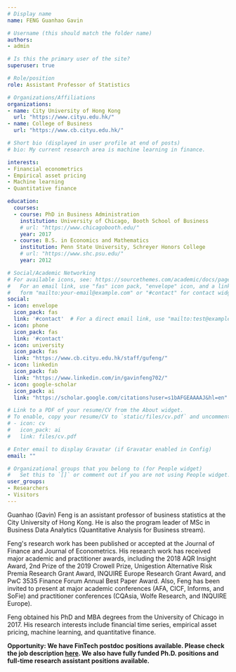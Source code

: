 ```yaml
---
# Display name
name: FENG Guanhao Gavin

# Username (this should match the folder name)
authors:
- admin

# Is this the primary user of the site?
superuser: true

# Role/position
role: Assistant Professor of Statistics

# Organizations/Affiliations
organizations:
- name: City University of Hong Kong
  url: "https://www.cityu.edu.hk/"
- name: College of Business
  url: "https://www.cb.cityu.edu.hk/"

# Short bio (displayed in user profile at end of posts)
# bio: My current research area is machine learning in finance.

interests:
- Financial econometrics
- Empirical asset pricing
- Machine learning
- Quantitative finance

education:
  courses:
  - course: PhD in Business Administration
    institution: University of Chicago, Booth School of Business
    # url: "https://www.chicagobooth.edu/"
    year: 2017
  - course: B.S. in Economics and Mathematics
    institution: Penn State University, Schreyer Honors College
    # url: "https://www.shc.psu.edu/"
    year: 2012

# Social/Academic Networking
# For available icons, see: https://sourcethemes.com/academic/docs/page-builder/#icons
#   For an email link, use "fas" icon pack, "envelope" icon, and a link in the
#   form "mailto:your-email@example.com" or "#contact" for contact widget.
social:
- icon: envelope
  icon_pack: fas
  link: '#contact'  # For a direct email link, use "mailto:test@example.org".
- icon: phone
  icon_pack: fas
  link: '#contact'
- icon: university
  icon_pack: fas
  link: "https://www.cb.cityu.edu.hk/staff/gufeng/"
- icon: linkedin
  icon_pack: fab
  link: "https://www.linkedin.com/in/gavinfeng702/"
- icon: google-scholar
  icon_pack: ai
  link: "https://scholar.google.com/citations?user=s1bAFGEAAAAJ&hl=en"

# Link to a PDF of your resume/CV from the About widget.
# To enable, copy your resume/CV to `static/files/cv.pdf` and uncomment the lines below.
# - icon: cv
#   icon_pack: ai
#   link: files/cv.pdf

# Enter email to display Gravatar (if Gravatar enabled in Config)
email: ""

# Organizational groups that you belong to (for People widget)
#   Set this to `[]` or comment out if you are not using People widget.
user_groups:
- Researchers
- Visitors
---
```


Guanhao (Gavin) Feng is an assistant professor of business statistics at the City University of Hong Kong. He is also the program leader of MSc in Business Data Analytics (Quantitative Analysis for Business stream). 

Feng's research work has been published or accepted at the Journal of Finance and Journal of Econometrics. His research work has received major academic and practitioner awards, including the 2018 AQR Insight Award, 2nd Prize of the 2019 Crowell Prize, Unigestion Alternative Risk Premia Research Grant Award, INQUIRE Europe Research Grant Award, and PwC 3535 Finance Forum Annual Best Paper Award. Also, Feng has been invited to present at major academic conferences (AFA, CICF, Informs, and SoFie) and practitioner conferences (CQAsia, Wolfe Research, and INQUIRE Europe). 

Feng obtained his PhD and MBA degrees from the University of Chicago in 2017. His research interests include financial time series, empirical asset pricing, machine learning, and quantitative finance.

**Opportunity: We have FinTech postdoc positions available. Please check the job description [here](https://www.gavinfeng702.com/files/cityuhk_fintech_postdoc.pdf). We also have fully funded Ph.D. positions and full-time research assistant positions available.**
